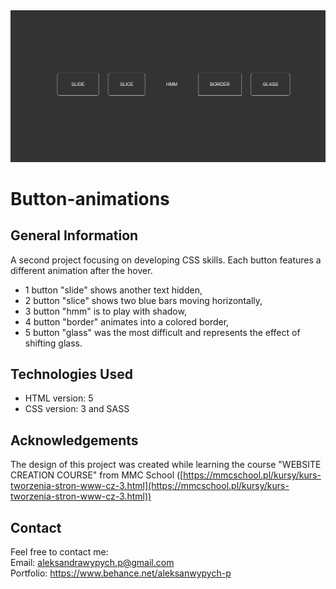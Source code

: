 <img src="/Screenshot.png"  alt="screen">

# Button-animations

## General Information
A second project focusing on developing CSS skills. Each button features a different animation after the hover. 
<br>
- 1 button "slide" shows another text hidden,
- 2 button "slice" shows two blue bars moving horizontally,
- 3 button "hmm" is to play with shadow,
- 4 button "border" animates into a colored border,
- 5 button "glass" was the most difficult and represents the effect of shifting glass.

## Technologies Used
- HTML version: 5
- CSS version: 3 and SASS

## Acknowledgements
The design of this project was created while learning the course "WEBSITE CREATION COURSE" from MMC School ([https://mmcschool.pl/kursy/kurs-tworzenia-stron-www-cz-3.html](https://mmcschool.pl/kursy/kurs-tworzenia-stron-www-cz-3.html))

## Contact
Feel free to contact me: <br>
Email: aleksandrawypych.p@gmail.com<br>
Portfolio: https://www.behance.net/aleksanwypych-p
